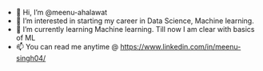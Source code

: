 - 👋 Hi, I’m @meenu-ahalawat
- 👀 I’m interested in starting my career in Data Science, Machine learning.
- 🌱 I’m currently learning Machine learning. Till now I am clear with basics of ML
- 📫 You can read me anytime @ https://www.linkedin.com/in/meenu-singh04/


